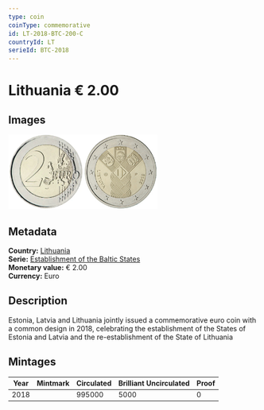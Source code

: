 ```yaml
---
type: coin
coinType: commemorative
id: LT-2018-BTC-200-C
countryId: LT
serieId: BTC-2018
---
```


# Lithuania € 2.00

## Images

<img src="../../Images/common-2007-200.webp" height="150" alt="Front image"><img src="Images/LT-2018-200.webp" height="150" alt="Back image">

## Metadata

**Country:** [Lithuania](../../Countries/Lithuania/index.md)\
**Serie:** [Establishment of the Baltic States](index.md)\
**Monetary value:** € 2.00\
**Currency:** Euro

## Description

Estonia, Latvia and Lithuania jointly issued a commemorative euro coin with a common design in 2018, celebrating the establishment of the States of Estonia and Latvia and the re-establishment of the State of Lithuania

## Mintages

| Year | Mintmark | Circulated | Brilliant Uncirculated | Proof |
| ---- | -------- | ---------- | ---------------------- | ----- |
| 2018 |          | 995000     | 5000                   | 0     |
